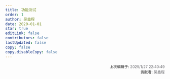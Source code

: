 ```yaml
---
title: 功能测试
order: 1
author: 吴鑫程
date: 2020-01-01
star: true
editLink: false
contributors: false
lastUpdated: false
copy: false
copy.disableCopy: false
---
```






















<div style="float: right; text-align: right;">
  <sub>上次编辑于: <span style="color: rgba(60, 60, 67, 0.78);">2025/1/27 22:40:49</span></sub><br>
  <sub>贡献者: <span style="color: rgba(60, 60, 67, 0.78);">吴鑫程</span></sub>
</div>
